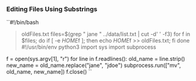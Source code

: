 ### Editing Files Using Substrings


``#!/bin/bash
> oldFiles.txt
files=$(grep " jane " ../data/list.txt | cut -d' ' -f3)
for f in $files; do
  if [ -e $HOME$f ]; then
    echo $HOME$f >> oldFiles.txt;
  fi
done``
``
#!/usr/bin/env python3
import sys
import subprocess

f = open(sys.argv[1], "r")
for line in f.readlines():
  old_name = line.strip()
  new_name = old_name.replace("jane", "jdoe")
  subprocess.run(["mv", old_name, new_name])
f.close()
``

